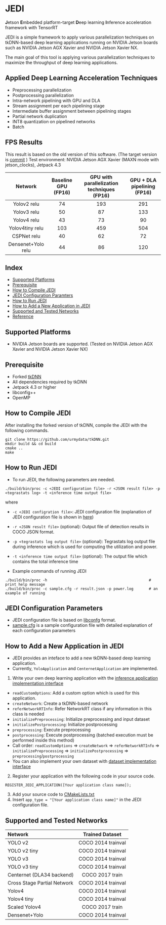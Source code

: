 # JEDI 
**J**etson **E**mbedded platform-target **D**eep learning **I**nference acceleration framework with TensorRT

JEDI is a simple framework to apply various parallelization techniques on tkDNN-based deep learning applications running on NVIDIA Jetson boards such as NVIDIA Jetson AGX Xavier and NVIDIA Jetson Xavier NX. 

The main goal of this tool is applying various parallelization techniques to maximize the throughput of deep learning applications. 

## Applied Deep Learning Acceleration Techniques
- Preprocessing parallelization
- Postprocessing parallelization
- Intra-network pipelining with GPU and DLA
- Stream assignment per each pipelining stage
- Intermediate buffer assignment between pipelining stages
- Partial network duplication
- INT8 quantization on pipelined networks
- Batch

## FPS Results

This result is based on the old version of this software. (The target version is [commit](https://github.com/cap-lab/jedi/tree/73d855ef102b02e4352cba11f8db06005b49d015) )
Test environment: NVIDIA Jetson AGX Xavier (MAXN mode with jetson_clocks), Jetpack 4.3

| Network |  Baseline GPU (FP16) | GPU with parallelization techniques (FP16) |  GPU + DLA pipelining (FP16) | 
| :------:  | :-----:  | :-----:  | :-----:  |
| Yolov2 relu | 74  | 193  | 291  |
| Yolov3 relu | 50  | 87  | 133  |
| Yolov4 relu | 43  | 73  | 90  |
| Yolov4tiny relu | 103  | 459  | 504  |
| CSPNet relu | 40  | 62  | 72  |
| Densenet+Yolo relu | 44  | 86  | 120 |

## Index 
- [Supported Platforms](#supported-platforms)
- [Prerequisite](#prerequisite)
- [How to Compile JEDI](#how-to-compile-jedi)
- [JEDI Configuration Paramters](#jedi-configuration-parameters)
- [How to Run JEDI](#how-to-run-jedi)
- [How to Add a New Application in JEDI](#how-to-add-a-new-application-in-jedi)
- [Supported and Tested Networks](#supported-and-tested-networks)
- [Reference](#reference)

## Supported Platforms

- NVIDIA Jetson boards are supported. (Tested on NVIDIA Jetson AGX Xavier and NVIDIA Jetson Xavier NX)

## Prerequisite

- Forked [tkDNN](https://github.com/urmydata/tkDNN)
- All dependencies required by tkDNN
- Jetpack 4.3 or higher
- libconfig++
- OpenMP

## How to Compile JEDI

After installing the forked version of tkDNN, compile the JEDI with the following commands.
```
git clone https://github.com/urmydata/tkDNN.git
mkdir build && cd build
cmake ..
make
```

## How to Run JEDI

- To run JEDI, the following parameters are needed.
```
./build/bin/proc -c <JEDI configuration file> -r <JSON result file> -p <tegrastats log> -t <inference time output file>
```

where
  - `-c <JEDI configration file>`: JEDI configuration file (explanation of JEDI configuration file is shown in [here](#jedi-configuration-paramters))
  - `-r <JSON result file>` (optional): Output file of detection results in COCO JSON format.
  - `-p <tegrastats log output file>` (optional): Tegrastats log output file during inference which is used for computing the utilization and power.
  - `-t <inference time output file>` (optional): The output file which contains the total inference time

- Example commands of running JEDI
```
./build/bin/proc -h                                              # print help message
./build/bin/proc -c sample.cfg -r result.json -p power.log       # an example of running
```

## JEDI Configuration Parameters

- JEDI configuration file is based on [libconfg](https://hyperrealm.github.io/libconfig/) format.
- [sample.cfg](sample.cfg) is a sample configuration file with detailed explanation of each configuration parameters

## How to Add a New Application in JEDI

- JEDI provides an inteface to add a new tkDNN-based deep learning application.
- Currently, `YoloApplication` and `CenternetApplication` are implemented.
1. Write your own deep learning application with the [inference application implementation interface](src/inference_application.h)
  - `readCustomOptions`: Add a custom option which is used for this application.
  - `createNetwork`: Create a tkDNN-based network
  - `referNetworkRTInfo`: Refer NetworkRT class if any information in this class is needed
  - `initializePreprocessing`: Initialize preprocessing and input dataset
  - `initializePostprocessing`: Initialize postprocessing
  - `preprocessing`: Execute preprocessing 
  - `postprocessing`: Execute postprocessing (batched execution must be performed inside this method)
  - Call order: `readCustomOptions` => `createNetwork` => `referNetworkRTInfo` => `initializePreprocessing` => `initializePostprocessing` => `preprocessing`/`postprocessing`
  - You can also implement your own dataset with [dataset implementation interface](src/dataset.h)
2. Register your application with the following code in your source code.
```
REGISTER_JEDI_APPLICATION([Your application class name]);
```
3. Add your source code to [CMakeLists.txt](src/CMakeLists.txt)
4. Insert `app_type = "[Your application class name]"` in the JEDI configuration file.

## Supported and Tested Networks

| Network                         | Trained Dataset                             |
| :------------------------------ | :-----------------------------------------: |
| YOLO v2                         | COCO 2014 trainval                          |
| YOLO v2 tiny                    | COCO 2014 trainval                          |
| YOLO v3                         | COCO 2014 trainval                          |
| YOLO v3 tiny                    | COCO 2014 trainval                          |
| Centernet (DLA34 backend)       | COCO 2017 train                             |
| Cross Stage Partial Network     | COCO 2014 trainval                          |
| Yolov4                          | COCO 2014 trainval                          |
| Yolov4 tiny                     | COCO 2014 trainval                          |
| Scaled Yolov4                   | COCO 2017 train                             |
| Densenet+Yolo                   | COCO 2014 trainval                          |



